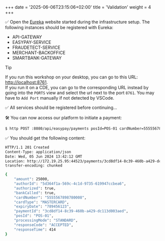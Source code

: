 +++
date = '2025-06-06T23:15:06+02:00'
title = 'Validation'
weight = 4
+++

✅ Open the [Eureka](https://cloud.spring.io/spring-cloud-netflix/) website started during the infrastructure setup. The
following instances should be registered with Eureka:

* API-GATEWAY
* EASYPAY-SERVICE
* FRAUDETECT-SERVICE
* MERCHANT-BACKOFFICE
* SMARTBANK-GATEWAY

> [!TIP]
> If you run this workshop on your desktop, you can go to this URL: [http://localhost:8761](http://localhost:8761).    
> If you run it on a CDE, you can go to the corresponding URL instead by going into the `PORTS` view and
> select the url next to the port `8761`. You may have to `Add Port` manually if not detected by VSCode.

✅ All services should be registered before continuing…

🛠️ You can now access our platform to initiate a payment:

```bash
$ http POST :8080/api/easypay/payments posId=POS-01 cardNumber=5555567898780008 expiryDate=789456123 amount:=25000
```

✅ You should get the following content:

```bash
HTTP/1.1 201 Created
Content-Type: application/json
Date: Wed, 05 Jun 2024 13:42:12 GMT
Location: http://172.19.25.95:44523/payments/3cd8df14-8c39-460b-a429-dc113d003aed
transfer-encoding: chunked

{
    "amount": 25000,
    "authorId": "5d364f1a-569c-4c1d-9735-619947ccbea6",
    "authorized": true,
    "bankCalled": true,
    "cardNumber": "5555567898780008",
    "cardType": "MASTERCARD",
    "expiryDate": "789456123",
    "paymentId": "3cd8df14-8c39-460b-a429-dc113d003aed",
    "posId": "POS-01",
    "processingMode": "STANDARD",
    "responseCode": "ACCEPTED",
    "responseTime": 414
}
```